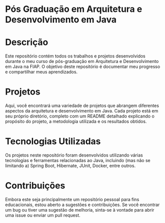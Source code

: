 # Pós Graduação em Arquitetura e Desenvolvimento em Java

# Descrição
Este repositório contém todos os trabalhos e projetos desenvolvidos durante o meu curso de pós-graduação em Arquitetura e Desenvolvimento em Java na FIAP. O objetivo deste repositório é documentar meu progresso e compartilhar meus aprendizados.

# Projetos
Aqui, você encontrará uma variedade de projetos que abrangem diferentes aspectos da arquitetura e desenvolvimento em Java. Cada projeto está em seu próprio diretório, completo com um README detalhado explicando o propósito do projeto, a metodologia utilizada e os resultados obtidos.

# Tecnologias Utilizadas
Os projetos neste repositório foram desenvolvidos utilizando várias tecnologias e ferramentas relacionadas ao Java, incluindo (mas não se limitando a) Spring Boot, Hibernate, JUnit, Docker, entre outros.

# Contribuições
Embora este seja principalmente um repositório pessoal para fins educacionais, estou aberto a sugestões e contribuições. Se você encontrar um bug ou tiver uma sugestão de melhoria, sinta-se à vontade para abrir uma issue ou enviar um pull request.
